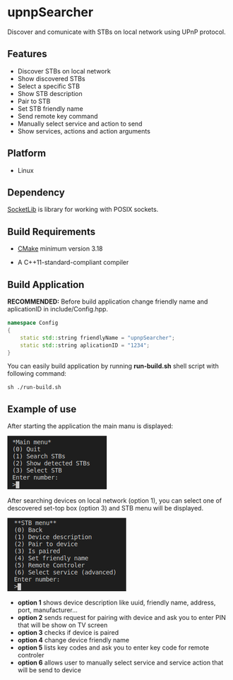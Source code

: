 # upnpSearcher
Discover and comunicate with STBs on local network using UPnP protocol.

## Features

*   Discover STBs on local network
*   Show discovered STBs
*   Select a specific STB
*   Show STB description
*   Pair to STB
*   Set STB friendly name
*   Send remote key command
*   Manually select service and action to send
*   Show services, actions and action arguments

## Platform

* Linux

## Dependency

[SocketLib](https://github.com/trajko-code/socketLib) is library for working with POSIX sockets.

## Build Requirements

*  [CMake](https://cmake.org/) minimum version 3.18

*  A C++11-standard-compliant compiler

## Build Application

**RECOMMENDED:** Before build application change friendly name and aplicationID in include/Config.hpp.

```cpp
namespace Config
{ 
    static std::string friendlyName = "upnpSearcher";
    static std::string aplicationID = "1234";
}
```

You can easily build application by running **run-build.sh** shell script with following command:
```shell
sh ./run-build.sh
```

## Example of use

After starting the application the main manu is displayed: 

![screenshot](screenshots/mainMenu.png)

After searching devices on local network (option 1), you can select one of descovered set-top box
(option 3) and STB menu will be displayed.

![screenshot](screenshots/STBMenu.png)


* **option 1** shows device description like uuid, friendly name, address, port, manufacturer...
* **option 2** sends request for pairing with device and ask you to enter PIN that will be show on TV screen
* **option 3** checks if device is paired
* **option 4** change device friendly name 
* **option 5** lists key codes and ask you to enter key code for remote controler
* **option 6** allows user to manually select service and service action that will be send to device 
